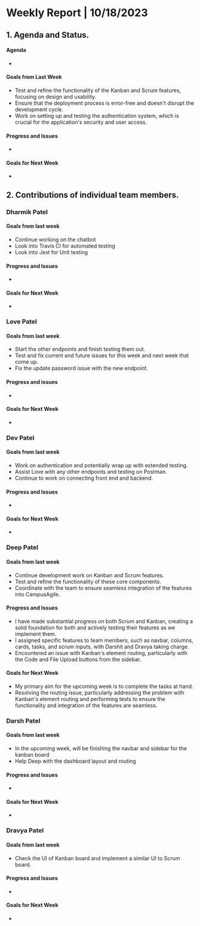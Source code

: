 # Weekly Report | 10/18/2023

## **1. Agenda and Status.**

#### Agenda

- 

#### Goals from Last Week
- Test and refine the functionality of the Kanban and Scrum features, focusing on design and usability.
- Ensure that the deployment process is error-free and doesn't disrupt the development cycle.
- Work on setting up and testing the authentication system, which is crucial for the application's security and user access.

#### Progress and Issues
- 

#### Goals for Next Week
- 

## **2. Contributions of individual team members.**

### Dharmik Patel

#### Goals from last week
- Continue working on the chatbot
- Look into Travis CI for automated testing
- Look into Jest for Unit testing

#### Progress and Issues
- 

#### Goals for Next Week
- 

### Love Patel

#### Goals from last week
- Start the other endpoints and finish testing them out.
- Test and fix current and future issues for this week and next week that come up.
- Fix the update password issue with the new endpoint.

#### Progress and issues
- 

#### Goals for Next Week
- 

### Dev Patel

#### Goals from last week
- Work on authentication and potentially wrap up with extended testing.
- Assist Love with any other endpoints and testing on Postman.
- Continue to work on connecting front end and backend.

#### Progress and Issues
- 

#### Goals for Next Week
- 

### Deep Patel

#### Goals from last week
- Continue development work on Kanban and Scrum features. 
- Test and refine the functionality of these core components.
- Coordinate with the team to ensure seamless integration of the features into CampusAgile.

#### Progress and Issues
- I have made substantial progress on both Scrum and Kanban, creating a solid foundation for both and actively testing their features as we implement them.
- I assigned specific features to team members, such as navbar, columns, cards, tasks, and scrum inputs, with Darshit and Dravya taking charge.
- Encountered an issue with Kanban's element routing, particularly with the Code and File Upload buttons from the sidebar.

#### Goals for Next Week
- My primary aim for the upcoming week is to complete the tasks at hand.
- Resolving the routing issue, particularly addressing the problem with Kanban's element routing and performing tests to ensure the functionality and integration of the features are seamless.


### Darsh Patel

#### Goals from last week
- In the upcoming week, will be finishing the navbar and sidebar for the kanban board
- Help Deep with the dashboard layout and routing

#### Progress and Issues
- 

#### Goals for Next Week
- 

### Dravya Patel

#### Goals from last week
- Check the UI of Kanban board and implement a similar UI to Scrum board.

#### Progress and Issues
- 

#### Goals for Next Week
- 

